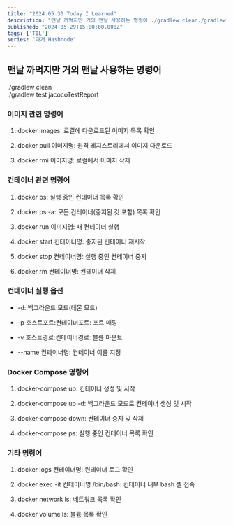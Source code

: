 ```yaml
---
title: "2024.05.30 Today I Learned"
description: "맨날 까먹지만 거의 맨날 사용하는 명령어 ./gradlew clean./gradlew test jacocoTestReport 이미지 관련 명령어 docker images: 로컬에 다운로드된 이미지 목록 확인 docker pull 이미지명: 원격 레지스트리에서 이미지 다운로드 docker rmi 이미지명: 로컬에서 이미지 삭제 컨테이너 관련 명령어 docker ps: 실행 중인 컨테이너 목록 확인 docker ps -a: 모든 컨테이..."
published: "2024-05-29T15:00:00.000Z"
tags: ['TIL']
series: "과거 Hashnode"
---
```


## 맨날 까먹지만 거의 맨날 사용하는 명령어

./gradlew clean  
./gradlew test jacocoTestReport

### 이미지 관련 명령어

1. docker images: 로컬에 다운로드된 이미지 목록 확인
    
2. docker pull 이미지명: 원격 레지스트리에서 이미지 다운로드
    
3. docker rmi 이미지명: 로컬에서 이미지 삭제
    

### 컨테이너 관련 명령어

1. docker ps: 실행 중인 컨테이너 목록 확인
    
2. docker ps -a: 모든 컨테이너(중지된 것 포함) 목록 확인
    
3. docker run 이미지명: 새 컨테이너 실행
    
4. docker start 컨테이너명: 중지된 컨테이너 재시작
    
5. docker stop 컨테이너명: 실행 중인 컨테이너 중지
    
6. docker rm 컨테이너명: 컨테이너 삭제
    

### 컨테이너 실행 옵션

* \-d: 백그라운드 모드(데몬 모드)
    
* \-p 호스트포트:컨테이너포트: 포트 매핑
    
* \-v 호스트경로:컨테이너경로: 볼륨 마운트
    
* \--name 컨테이너명: 컨테이너 이름 지정
    

### Docker Compose 명령어

1. docker-compose up: 컨테이너 생성 및 시작
    
2. docker-compose up -d: 백그라운드 모드로 컨테이너 생성 및 시작
    
3. docker-compose down: 컨테이너 중지 및 삭제
    
4. docker-compose ps: 실행 중인 컨테이너 목록 확인
    

### 기타 명령어

1. docker logs 컨테이너명: 컨테이너 로그 확인
    
2. docker exec -it 컨테이너명 /bin/bash: 컨테이너 내부 bash 셸 접속
    
3. docker network ls: 네트워크 목록 확인
    
4. docker volume ls: 볼륨 목록 확인